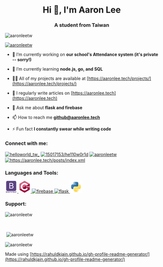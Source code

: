 <h1 align="center">Hi 👋, I'm Aaron Lee</h1>
<h3 align="center">A student from Taiwan</h3>

<p align="left"> <img src="https://komarev.com/ghpvc/?username=aaronleetw&label=Profile%20views&color=0e75b6&style=flat-square" alt="aaronleetw" /> </p>

<p align="left"> <a href="https://github.com/ryo-ma/github-profile-trophy"><img src="https://github-profile-trophy.vercel.app/?username=aaronleetw" alt="aaronleetw" /></a> </p>

- 🔭 I’m currently working on **our school's Attendance system (it's private -- sorry!)**

- 🌱 I’m currently learning **node.js, go, and SQL**

- 👨‍💻 All of my projects are available at [https://aaronlee.tech/projects/](https://aaronlee.tech/projects/)

- 📝 I regularly write articles on [https://aaronlee.tech](https://aaronlee.tech)

- 💬 Ask me about **flask and firebase**

- 📫 How to reach me **github@aaronlee.tech**

- ⚡ Fun fact **I constantly swear while writing code**

<h3 align="left">Connect with me:</h3>
<p align="left">
<a href="https://twitter.com/helloworld_tw_" target="blank"><img align="center" src="https://raw.githubusercontent.com/rahuldkjain/github-profile-readme-generator/master/src/images/icons/Social/twitter.svg" alt="helloworld_tw_" height="30" width="40" /></a>
<a href="https://stackoverflow.com/users/15017153/he110w0r1d" target="blank"><img align="center" src="https://raw.githubusercontent.com/rahuldkjain/github-profile-readme-generator/master/src/images/icons/Social/stack-overflow.svg" alt="15017153/he110w0r1d" height="30" width="40" /></a>
<a href="https://instagram.com/aaronleetw" target="blank"><img align="center" src="https://raw.githubusercontent.com/rahuldkjain/github-profile-readme-generator/master/src/images/icons/Social/instagram.svg" alt="aaronleetw" height="30" width="40" /></a>
<a href="https://aaronlee.tech/posts/index.xml" target="blank"><img align="center" src="https://raw.githubusercontent.com/rahuldkjain/github-profile-readme-generator/master/src/images/icons/Social/rss.svg" alt="https://aaronlee.tech/posts/index.xml" height="30" width="40" /></a>
</p>

<h3 align="left">Languages and Tools:</h3>
<p align="left"> <a href="https://getbootstrap.com" target="_blank"> <img src="https://raw.githubusercontent.com/devicons/devicon/master/icons/bootstrap/bootstrap-plain-wordmark.svg" alt="bootstrap" width="40" height="40"/> </a> <a href="https://www.w3schools.com/cpp/" target="_blank"> <img src="https://raw.githubusercontent.com/devicons/devicon/master/icons/cplusplus/cplusplus-original.svg" alt="cplusplus" width="40" height="40"/> </a> <a href="https://firebase.google.com/" target="_blank"> <img src="https://www.vectorlogo.zone/logos/firebase/firebase-icon.svg" alt="firebase" width="40" height="40"/> </a> <a href="https://flask.palletsprojects.com/" target="_blank"> <img src="https://www.vectorlogo.zone/logos/pocoo_flask/pocoo_flask-icon.svg" alt="flask" width="40" height="40"/> </a> <a href="https://www.python.org" target="_blank"> <img src="https://raw.githubusercontent.com/devicons/devicon/master/icons/python/python-original.svg" alt="python" width="40" height="40"/> </a> </p>

<h3 align="left">Support:</h3>
<p><a href="https://www.buymeacoffee.com/aaronleetw"> <img align="left" src="https://cdn.buymeacoffee.com/buttons/v2/default-yellow.png" height="50" width="210" alt="aaronleetw" /></a></p><br><br><br>

<p>&nbsp;<img align="center" src="https://github-readme-stats.vercel.app/api?username=aaronleetw&show_icons=true&locale=en" alt="aaronleetw" /></p>

<p><img align="center" src="https://github-readme-streak-stats.herokuapp.com/?user=aaronleetw&theme=default" alt="aaronleetw" /></p>

Made using [https://rahuldkjain.github.io/gh-profile-readme-generator/](https://rahuldkjain.github.io/gh-profile-readme-generator/)
